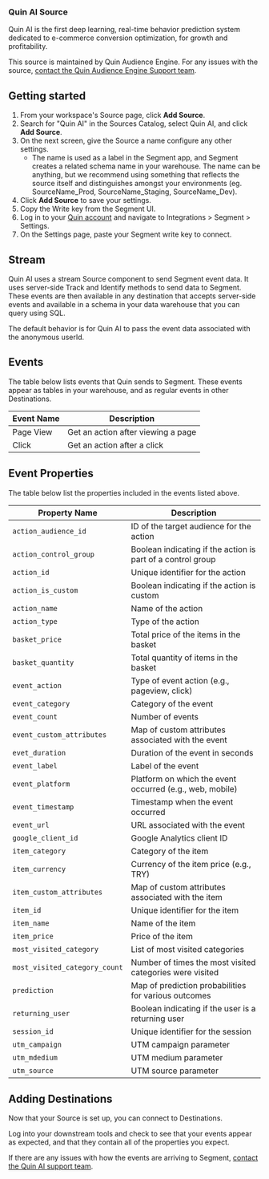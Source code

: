 
### Quin AI Source

Quin AI is the first deep learning, real-time behavior prediction system dedicated to e-commerce conversion optimization, for growth and profitability.

This source is maintained by Quin Audience Engine. For any issues with the source, [contact the Quin Audience Engine Support team](mailto:hello@quinengine.com).

## Getting started

1. From your workspace's Source page, click **Add Source**.
2. Search for "Quin AI" in the Sources Catalog, select Quin AI, and click **Add Source**.
3. On the next screen, give the Source a name configure any other settings.
   - The name is used as a label in the Segment app, and Segment creates a related schema name in your warehouse. The name can be anything, but we recommend using something that reflects the source itself and distinguishes amongst your environments (eg. SourceName_Prod, SourceName_Staging, SourceName_Dev).
4. Click **Add Source** to save your settings.
5. Copy the Write key from the Segment UI.
6. Log in to your [Quin account](https://portal.quinengine.com/) and navigate to Integrations > Segment > Settings.
7. On the Settings page, paste your Segment write key to connect.

## Stream

Quin AI uses a stream Source component to send Segment event data. It uses server-side Track and Identify methods to send data to Segment. These events are then available in any destination that accepts server-side events and available in a schema in your data warehouse that you can query using SQL.

The default behavior is for Quin AI to pass the event data associated with the anonymous userId.

## Events

The table below lists events that Quin sends to Segment. These events appear as tables in your warehouse, and as regular events in other Destinations.

| Event Name | Description                        |
|------------|------------------------------------|
| Page View  | Get an action after viewing a page |
| Click      | Get an action after a click        |  


## Event Properties

The table below list the properties included in the events listed above.

| Property Name                 | Description                                                 |
|-------------------------------|-------------------------------------------------------------|
| `action_audience_id`          | ID of the target audience for the action                    |
| `action_control_group`        | Boolean indicating if the action is part of a control group |
| `action_id`                   | Unique identifier for the action                            |
| `action_is_custom`            | Boolean indicating if the action is custom                  |
| `action_name`                 | Name of the action                                          |                          
| `action_type`                 | Type of the action                                          |                         
| `basket_price`                | Total price of the items in the basket                      |                         
| `basket_quantity`             | Total quantity of items in the basket                       |                         
| `event_action`                | Type of event action (e.g., pageview, click)                |                       
| `event_category`              | Category of the event                                       |                                                          
| `event_count`                 | Number of events                                            |                        
| `event_custom_attributes`     | Map of custom attributes associated with the event          |                         
| `evet_duration`               | Duration of the event in seconds                            |                        
| `event_label`                 | Label of the event                                          |                        
| `event_platform`              | Platform on which the event occurred (e.g., web, mobile)    |                        
| `event_timestamp`             | Timestamp when the event occurred                           |                       
| `event_url`                   | URL associated with the event                               |                      
| `google_client_id`            | Google Analytics client ID                                  |                        
| `item_category`               | Category of the item                                        |                                                             
| `item_currency`               | Currency of the item price (e.g., TRY)                      |                                                             
| `item_custom_attributes`      | Map of custom attributes associated with the item           |                                                             
| `item_id`                     | Unique identifier for the item                              |                                                             
| `item_name`                   | Name of the item                                            |                                                             
| `item_price`                  | Price of the item                                           |                                                             
| `most_visited_category`       | List of most visited categories                             |                                                             
| `most_visited_category_count` | Number of times the most visited categories were visited    |                                                             
| `prediction`                  | Map of prediction probabilities for various outcomes        |
| `returning_user`              | Boolean indicating if the user is a returning user          |                                                             
| `session_id`                  | Unique identifier for the session                           |                                                             
| `utm_campaign`                | UTM campaign parameter                                      |                                                             
| `utm_mdedium`                 | UTM medium parameter                                        |                                                             
| `utm_source`                  | UTM source parameter                                        |                                                                              


## Adding Destinations

Now that your Source is set up, you can connect to Destinations.

Log into your downstream tools and check to see that your events appear as expected, and that they contain all of the properties you expect.

If there are any issues with how the events are arriving to Segment, [contact the Quin AI support team](mailto:hello@<quinengine.com).
